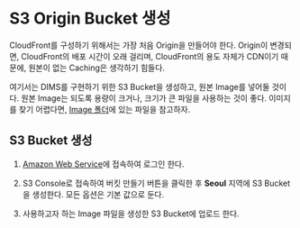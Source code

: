 # S3 Origin Bucket 생성
CloudFront를 구성하기 위해서는 가장 처음 Origin을 만들어야 한다. Origin이 변경되면, CloudFront의 배포 시간이 오래 걸리며, CloudFront의 용도 자체가 CDN이기 때문에, 원본이 없는 Caching은 생각하기 힘들다.

여기서는 DIMS를 구현하기 위한 S3 Bucket을 생성하고, 원본 Image를 넣어둘 것이다. 원본 Image는 되도록 용량이 크거나, 크기가 큰 파일을 사용하는 것이 좋다. 이미지를 찾기 어렵다면, [Image 폴더](./Image/)에 있는 파일을 참고하자.

## S3 Bucket 생성
1. [Amazon Web Service](https://signin.aws.amazon.com)에 접속하여 로그인 한다.

2. S3 Console로 접속하여 버킷 만들기 버튼을 클릭한 후 **Seoul** 지역에 S3 Bucket을 생성한다. 모든 옵션은 기본 값으로 둔다.

3. 사용하고자 하는 Image 파일을 생성한 S3 Bucket에 업로드 한다.